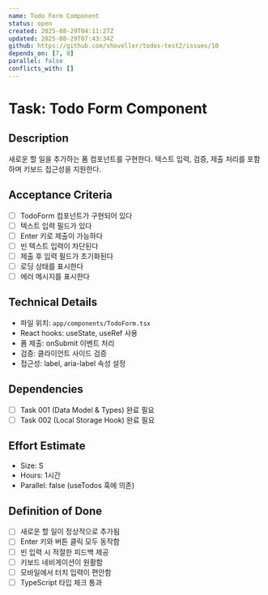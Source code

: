 ```yaml
---
name: Todo Form Component
status: open
created: 2025-08-29T04:11:27Z
updated: 2025-08-29T07:43:34Z
github: https://github.com/shoveller/todos-test2/issues/10
depends_on: [7, 8]
parallel: false
conflicts_with: []
---
```


# Task: Todo Form Component

## Description
새로운 할 일을 추가하는 폼 컴포넌트를 구현한다. 텍스트 입력, 검증, 제출 처리를 포함하며 키보드 접근성을 지원한다.

## Acceptance Criteria
- [ ] TodoForm 컴포넌트가 구현되어 있다
- [ ] 텍스트 입력 필드가 있다
- [ ] Enter 키로 제출이 가능하다
- [ ] 빈 텍스트 입력이 차단된다
- [ ] 제출 후 입력 필드가 초기화된다
- [ ] 로딩 상태를 표시한다
- [ ] 에러 메시지를 표시한다

## Technical Details
- 파일 위치: `app/components/TodoForm.tsx`
- React hooks: useState, useRef 사용
- 폼 제출: onSubmit 이벤트 처리
- 검증: 클라이언트 사이드 검증
- 접근성: label, aria-label 속성 설정

## Dependencies
- [ ] Task 001 (Data Model & Types) 완료 필요
- [ ] Task 002 (Local Storage Hook) 완료 필요

## Effort Estimate
- Size: S
- Hours: 1시간
- Parallel: false (useTodos 훅에 의존)

## Definition of Done
- [ ] 새로운 할 일이 정상적으로 추가됨
- [ ] Enter 키와 버튼 클릭 모두 동작함
- [ ] 빈 입력 시 적절한 피드백 제공
- [ ] 키보드 네비게이션이 원활함
- [ ] 모바일에서 터치 입력이 편안함
- [ ] TypeScript 타입 체크 통과
